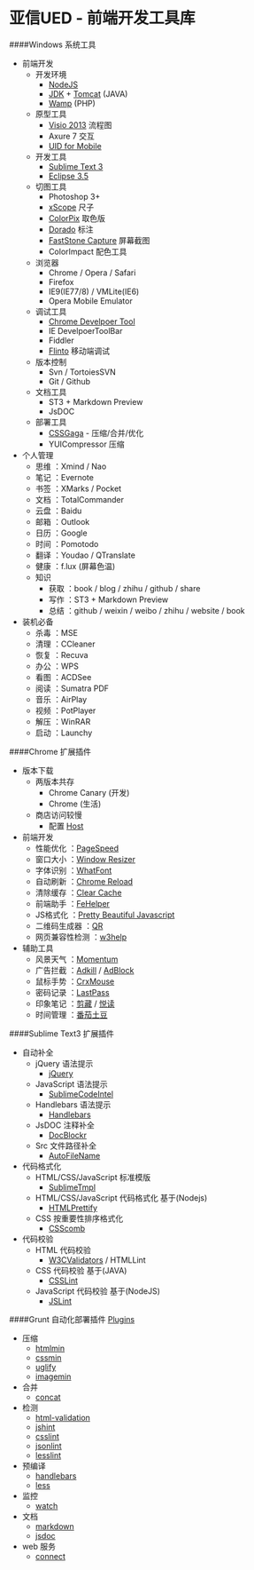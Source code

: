 亚信UED - 前端开发工具库
========

####Windows 系统工具
- 前端开发
	- 开发环境
		- [NodeJS](http://www.nodejs.org/) 
		- [JDK](http://www.oracle.com/technetwork/java/javase/downloads/index.html) + [Tomcat](http://tomcat.apache.org/) (JAVA)
		- [Wamp](http://www.wampserver.com/en/) (PHP)
	- 原型工具
		- [Visio 2013](http://office.microsoft.com/zh-cn/visio) 流程图
		- Axure 7 交互
		- [UID for Mobile](http://uid.cdc.tencent.com/)
	- 开发工具
		- [Sublime Text 3](http://www.sublimetext.com/3)
		- [Eclipse 3.5](http://www.eclipse.org/)
	- 切图工具
		- Photoshop 3+
		- [xScope](http://xscopeapp.com/) 尺子
		- [ColorPix](http://www.orsoon.com/Soft/11182.html) 取色版 
		- [Dorado](http://cdc.tencent.com/?p=3268) 标注
		- [FastStone Capture](#) 屏幕截图
		- ColorImpact 配色工具
	- 浏览器
		- Chrome / Opera / Safari   
		- Firefox 
		- IE9(IE77/8) / VMLite(IE6)
		- Opera Mobile Emulator
	- 调试工具
		- [Chrome Develpoer Tool](http://ued.taobao.com/blog/2012/06/debug-with-chrome-dev-tool/)
		- IE DevelpoerToolBar
		- Fiddler
		- [Flinto](http://www.flinto.com) 移动端调试
	- 版本控制
		- Svn / TortoiesSVN
		- Git / Github
	- 文档工具
		- ST3 + Markdown Preview 
		- JsDOC
	- 部署工具
		- [CSSGaga](http://www.99css.com/archives/542) - 压缩/合并/优化
		- YUICompressor 压缩
- 个人管理
	- 思维 ：Xmind / Nao
	- 笔记 ：Evernote
	- 书签 ：XMarks / Pocket
	- 文档 ：TotalCommander
	- 云盘 ：Baidu
	- 邮箱 ：Outlook
	- 日历 ：Google
	- 时间 ：Pomotodo
	- 翻译 ：Youdao / QTranslate
	- 健康 ：f.lux (屏幕色温)
	- 知识
		* 获取 ：book /  blog / zhihu / github / share
		* 写作 ：ST3 + Markdown Preview
		* 总结 ：github / weixin / weibo / zhihu / website  / book  
- 装机必备
	- 杀毒 ：MSE
	- 清理 ：CCleaner
	- 恢复 ：Recuva
	- 办公 ：WPS
	- 看图 ：ACDSee
	- 阅读 ：Sumatra PDF 
	- 音乐 ：AirPlay
	- 视频 ：PotPlayer
	- 解压 ：WinRAR
	- 启动 ：Launchy
	
####Chrome 扩展插件

- 版本下载
	- 两版本共存
		- Chrome Canary (开发)
		- Chrome (生活)
	- 商店访问较慢
		- 配置 [Host](#)
- 前端开发
	- 性能优化 ：[PageSpeed](https://developers.google.com/speed/docs/insights/using_chrome)
	- 窗口大小 ：[Window Resizer](https://chrome.google.com/webstore/detail/window-resizer/kkelicaakdanhinjdeammmilcgefonfh/related)
	- 字体识别 ：[WhatFont](https://chrome.google.com/webstore/detail/whatfont/jabopobgcpjmedljpbcaablpmlmfcogm/related)
	- 自动刷新 ：[Chrome Reload](https://chrome.google.com/webstore/detail/njoipeaphfnaplplihpbgndfojhdhmjo)
	- 清除缓存 ：[Clear Cache](https://chrome.google.com/webstore/detail/clear-cache/cppjkneekbjaeellbfkmgnhonkkjfpdn)
	- 前端助手 ：[FeHelper](https://chrome.google.com/webstore/detail/web%E5%89%8D%E7%AB%AF%E5%8A%A9%E6%89%8Bfehelper/pkgccpejnmalmdinmhkkfafefagiiiad)
	- JS格式化 ：[Pretty Beautiful Javascript](https://chrome.google.com/webstore/detail/pretty-beautiful-javascri/piekbefgpgdecckjcpffhnacjflfoddg)
	- 二维码生成器 ：[QR](https://chrome.google.com/webstore/detail/%E7%AE%80%E5%8D%95-qr-%E7%94%9F%E6%88%90%E5%99%A8/ajaomcmkalmeeahjfdklkcjbljhbokjl)
	- 网页兼容性检测 ：[w3help](https://chrome.google.com/webstore/detail/fcillahbnhlpombgccogflhmgocfifma)
- 辅助工具
	- 风景天气 ：[Momentum](https://chrome.google.com/webstore/detail/laookkfknpbbblfpciffpaejjkokdgca)
	- 广告拦截 ：[Adkill](https://chrome.google.com/webstore/detail/adkill-and-media-download/lcibdonokophlabplhpmmmjjbgohgcok) / [AdBlock](https://chrome.google.com/webstore/detail/adblock/gighmmpiobklfepjocnamgkkbiglidom/related?hl=zh-CN)
	- 鼠标手势 ：[CrxMouse](https://chrome.google.com/webstore/detail/crxmouse/jlgkpaicikihijadgifklkbpdajbkhjo)
	- 密码记录 ：[LastPass](https://chrome.google.com/webstore/detail/lastpass-free-password-ma/hdokiejnpimakedhajhdlcegeplioahd/related?hl=zh-CN)
	- 印象笔记 ：[剪藏](https://chrome.google.com/webstore/detail/evernote-web-clipper/pioclpoplcdbaefihamjohnefbikjilc#) / [悦读](https://chrome.google.com/webstore/detail/clearly/iooicodkiihhpojmmeghjclgihfjdjhj/related)
	- 时间管理 ：[番茄土豆](https://chrome.google.com/webstore/detail/pomotodo/algakdpepofkajponmledaldoloboinf/related)


####Sublime Text3 扩展插件
- 自动补全
	- jQuery 语法提示
		- [jQuery](https://github.com/SublimeText/jQuery/)
	- JavaScript 语法提示
		- [SublimeCodeIntel](https://github.com/SublimeCodeIntel/SublimeCodeIntel)
	- Handlebars 语法提示 
		- [Handlebars](https://sublime.wbond.net/packages/Handlebars)
	- JsDOC 注释补全
		- [DocBlockr](https://github.com/SublimeCodeIntel/SublimeCodeIntel)
	- Src 文件路径补全 
		- [AutoFileName](https://github.com/BoundInCode/AutoFileName)
- 代码格式化
	- HTML/CSS/JavaScript 标准模版 
		- [SublimeTmpl](https://github.com/kairyou/SublimeTmpl)
	- HTML/CSS/JavaScript 代码格式化 基于(Nodejs)
		- [HTMLPrettify](https://github.com/victorporof/Sublime-HTMLPrettify)
	- CSS 按重要性排序格式化
		- [CSScomb](https://github.com/csscomb/sublime-csscomb)
- 代码校验
	- HTML 代码校验 
		- [W3CValidators](https://github.com/dubharmonic/Sublime-W3CValidators) / HTMLLint
	- CSS  代码校验 基于(JAVA)
		- [CSSLint](https://github.com/austinhappel/sublime-csslint)
	- JavaScript 代码校验 基于(NodeJS)
		- [JSLint](https://github.com/darrenderidder/Sublime-JSLint)

####Grunt 自动化部署插件 [Plugins](http://gruntjs.com/plugins)
- 压缩
	- [htmlmin](https://github.com/gruntjs/grunt-contrib-htmlmin)
	- [cssmin](https://github.com/gruntjs/grunt-contrib-cssmin)
	- [uglify](https://github.com/gruntjs/grunt-contrib-uglify)
	- [imagemin](https://github.com/gruntjs/grunt-contrib-imagemin)
- 合并
	- [concat](https://github.com/gruntjs/grunt-contrib-concat)
- 检测
	- [html-validation](https://www.npmjs.org/package/grunt-html-validation)
	- [jshint](https://github.com/gruntjs/grunt-contrib-jshint)
	- [csslint](https://github.com/gruntjs/grunt-contrib-csslint)
	- [jsonlint](https://github.com/brandonramirez/grunt-jsonlint)
	- [lesslint](http://jgable.github.io/grunt-lesslint)
- 预编译
	- [handlebars](https://github.com/gruntjs/grunt-contrib-handlebars)
	- [less](https://github.com/gruntjs/grunt-contrib-less)
- 监控
	- [watch](https://github.com/gruntjs/grunt-contrib-watch)
- 文档
	- [markdown](https://github.com/treasonx/grunt-markdown)
	- [jsdoc](https://github.com/krampstudio/grunt-jsdoc)
- web 服务
	- [connect](https://github.com/gruntjs/grunt-contrib-connect)
